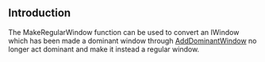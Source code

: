 ## Introduction

The MakeRegularWindow function can be used to convert an IWindow which has been made a dominant window through [AddDominantWindow](/frb/docs/index.php?title=FlatRedBall.Gui.GuiManager.AddDominantWindow.md "FlatRedBall.Gui.GuiManager.AddDominantWindow") no longer act dominant and make it instead a regular window.
